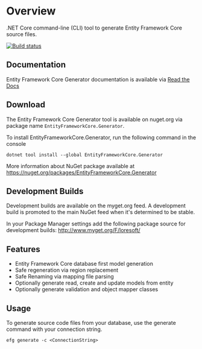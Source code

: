 # Overview

.NET Core command-line (CLI) tool to generate Entity Framework Core source files.

[![Build status](https://ci.appveyor.com/api/projects/status/7ncldyr182jpu524?svg=true)](https://ci.appveyor.com/project/LoreSoft/entityframeworkcore-generator)

## Documentation

Entity Framework Core Generator documentation is available via [Read the Docs](https://efg.loresoft.com)

## Download

The Entity Framework Core Generator tool is available on nuget.org via package name `EntityFrameworkCore.Generator`.

To install EntityFrameworkCore.Generator, run the following command in the console

    dotnet tool install --global EntityFrameworkCore.Generator

More information about NuGet package available at
<https://nuget.org/packages/EntityFrameworkCore.Generator>

## Development Builds

Development builds are available on the myget.org feed.  A development build is promoted to the main NuGet feed when it's determined to be stable.

In your Package Manager settings add the following package source for development builds:
<http://www.myget.org/F/loresoft/>

## Features

- Entity Framework Core database first model generation
- Safe regeneration via region replacement
- Safe Renaming via mapping file parsing
- Optionally generate read, create and update models from entity
- Optionally generate validation and object mapper classes

## Usage

To generate source code files from your database, use the generate command with your connection string.

    efg generate -c <ConnectionString>
